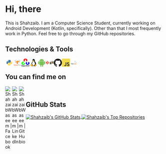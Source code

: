 # Hi, there
This is Shahzaib. I am a Computer Science Student, currently working on Android Development (Kotlin, specifically). Other than that I most frequently work in Python. Feel free to go through my GitHub repositories.


## Technologies & Tools
<img align="left" alt="Python" title="Python" width="26px" src="https://raw.githubusercontent.com/github/explore/80688e429a7d4ef2fca1e82350fe8e3517d3494d/topics/python/python.png" />
<img align="left" alt="Tensorflow" title="Tensorflow" width="26px" src="https://raw.githubusercontent.com/github/explore/80688e429a7d4ef2fca1e82350fe8e3517d3494d/topics/tensorflow/tensorflow.png" />
<img align="left" alt="OpenCV" title="OpenCV" width="26px" src="https://raw.githubusercontent.com/github/explore/80688e429a7d4ef2fca1e82350fe8e3517d3494d/topics/opencv/opencv.png" />
<img align="left" alt="Android" title="Android" width="26px" src="https://raw.githubusercontent.com/github/explore/80688e429a7d4ef2fca1e82350fe8e3517d3494d/topics/linux/linux.png"/>
<img align="left" alt="Android" title="Android" width="26px" src="https://raw.githubusercontent.com/github/explore/80688e429a7d4ef2fca1e82350fe8e3517d3494d/topics/android/android.png" />
<img align="left" alt="Git" title="Git" width="26px" src="https://raw.githubusercontent.com/github/explore/80688e429a7d4ef2fca1e82350fe8e3517d3494d/topics/git/git.png" />
<img align="left" alt="GitHub" title="GitHub" width="26px" src="https://raw.githubusercontent.com/github/explore/78df643247d429f6cc873026c0622819ad797942/topics/github/github.png" />
<img align="left" alt="JavaScript" title="JavaScript" width="26px" src="https://raw.githubusercontent.com/github/explore/80688e429a7d4ef2fca1e82350fe8e3517d3494d/topics/javascript/javascript.png" />
<img align="left" alt="MySQL" title="MySQL" width="26px" src="https://raw.githubusercontent.com/github/explore/80688e429a7d4ef2fca1e82350fe8e3517d3494d/topics/mysql/mysql.png" />

<br />

## You can find me on
[<img align="left" alt="ShahzaibWaseem | Facebook" width="22px" src="https://cdn.jsdelivr.net/npm/simple-icons@v3/icons/facebook.svg" />][facebook]
[<img align="left" alt="ShahzaibWaseem | LinkedIn" width="22px" src="https://cdn.jsdelivr.net/npm/simple-icons@v3/icons/linkedin.svg" />][linkedin]
[<img align="left" alt="ShahzaibWaseem | GitHubio" width="22px" src="https://cdn.jsdelivr.net/npm/simple-icons@v3/icons/github.svg" />][githubio]

<br />

## GitHub Stats
<a href = "https://github.com/ShahzaibWaseem/ShahzaibWaseem">
	<img align = "center" src = "https://github-readme-stats.vercel.app/api?username=ShahzaibWaseem&show_icons=true&line_height=27&count_private=true" alt = "Shahzaib's GitHub Stats"/>
</a>

<a href = "https://github.com/ShahzaibWaseem/ShahzaibWaseem">
	<img align = "center" src = "https://github-readme-stats.vercel.app/api/top-langs/?username=ShahzaibWaseem&layout=compact&hide=jupyter%20notebook" alt = "Shahzaib's Top Repositories"/>
</a>

<!-- links to my social media accounts -->
[linkedin]: https://www.linkedin.com/in/shahzaibwaseem/
[facebook]: https://www.facebook.com/ShahzaibWas/
[githubio]: https://shahzaibwaseem.github.io 